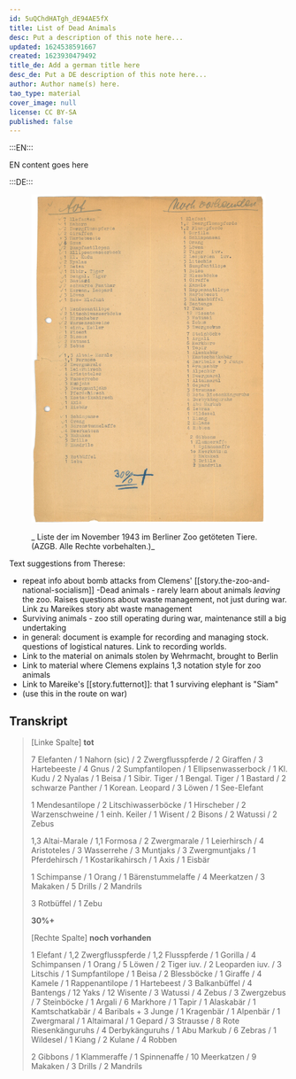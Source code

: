 ```yaml
---
id: 5uQChdHATgh_dE94AE5fX
title: List of Dead Animals
desc: Put a description of this note here...
updated: 1624538591667
created: 1623930479492
title_de: Add a german title here
desc_de: Put a DE description of this note here...
author: Author name(s) here.
tao_type: material
cover_image: null
license: CC BY-SA
published: false
---
```


:::EN:::

EN content goes here

:::DE:::

<figure>

![Gelochtes schreibmaschinengeschriebenes Blatt mit zwei Spalten: tot; noch vorhanden. Auflistung der Tiere in jeweiliger Spalte, siehe Transkript unten.](images/cmw/Liste_tote_Tiere_1943.jpg)

<figcaption>

_ Liste der im November 1943 im Berliner Zoo getöteten Tiere. (AZGB. Alle Rechte vorbehalten.)_

</figcaption>

</figure>

Text suggestions from Therese:
- repeat info about bomb attacks from Clemens' [[story.the-zoo-and-national-socialism]]
-Dead animals - rarely learn about animals _leaving_ the zoo. Raises questions about waste management, not just during war. Link zu Mareikes story abt waste management
- Surviving animals - zoo still operating during war, maintenance still a big undertaking
- in general: document is example for recording and managing stock. questions of logistical natures. Link to recording worlds.
- Link to the material on animals stolen by Wehrmacht, brought to Berlin
- Link to material where Clemens explains 1,3 notation style for zoo animals
- Link to Mareike's [[story.futternot]]: that 1 surviving elephant is "Siam"
- (use this in the route on war)

## Transkript

>[Linke Spalte] **tot**
>
>7 Elefanten / 1 Nahorn (sic) / 2 Zwergflusspferde / 2 Giraffen / 3 Hartebeeste / 4 Gnus / 2 Sumpfantilopen / 1 Ellipsenwasserbock / 1 Kl. Kudu / 2 Nyalas / 1 Beisa / 1 Sibir. Tiger / 1 Bengal. Tiger / 1 Bastard / 2 schwarze Panther / 1 Korean. Leopard / 3 Löwen / 1 See-Elefant
>
>1 Mendesantilope / 2 Litschiwasserböcke / 1 Hirscheber / 2 Warzenschweine / 1 einh. Keiler / 1 Wisent / 2 Bisons / 2 Watussi / 2 Zebus 
>
>1,3 Altai-Marale / 1,1 Formosa / 2 Zwergmarale / 1 Leierhirsch / 4 Aristoteles / 3 Wasserrehe / 3 Muntjaks / 3 Zwergmuntjaks / 1 Pferdehirsch / 1 Kostarikahirsch / 1 Axis / 1 Eisbär
>
>1 Schimpanse / 1 Orang / 1 Bärenstummelaffe / 4 Meerkatzen / 3 Makaken / 5 Drills / 2 Mandrils
>
>3 Rotbüffel / 1 Zebu
>
>**30%+**
>
>[Rechte Spalte] **noch vorhanden**
>
>1 Elefant / 1,2 Zwergflusspferde / 1,2 Flusspferde / 1 Gorilla / 4 Schimpansen / 1 Orang / 5 Löwen / 2 Tiger iuv. / 2 Leoparden iuv. / 3 Litschis / 1 Sumpfantilope / 1 Beisa / 2 Blessböcke / 1 Giraffe / 4 Kamele / 1 Rappenantilope / 1 Hartebeest / 3 Balkanbüffel / 4 Bantengs / 12 Yaks / 12 Wisente / 3 Watussi / 4 Zebus / 3 Zwergzebus / 7 Steinböcke / 1 Argali / 6 Markhore / 1 Tapir / 1 Alaskabär / 1 Kamtschatkabär / 4 Baribals + 3 Junge / 1 Kragenbär / 1 Alpenbär / 1 Zwergmaral / 1 Altaimaral / 1 Gepard / 3 Strausse / 8 Rote Riesenkänguruhs / 4 Derbykänguruhs / 1 Abu Markub / 6 Zebras / 1 Wildesel / 1 Kiang / 2 Kulane / 4 Robben 
>
>2 Gibbons / 1 Klammeraffe / 1 Spinnenaffe / 10 Meerkatzen / 9 Makaken / 3 Drills / 2 Mandrils
>
